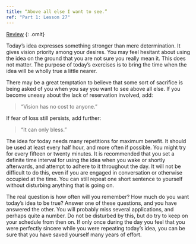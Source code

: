 ```yaml
---
title: “Above all else I want to see.”
ref: "Part 1: Lesson 27"
---
```


<a class="hide-review" href="/acim/workbook/l056/#l027">Review</a>
{: .omit}

Today’s idea expresses something stronger than mere determination. It
gives vision priority among your desires. You may feel hesitant about
using the idea on the ground that you are not sure you really mean it.
This does not matter. The purpose of today’s exercises is to bring the
time when the idea will be wholly true a little nearer.

There may be a great temptation to believe that some sort of sacrifice
is being asked of you when you say you want to see above all else. If
you become uneasy about the lack of reservation involved, add:

> “Vision has no cost to anyone.”

If fear of loss still persists, add further:

> “It can only bless.”

The idea for today needs many repetitions for maximum benefit. It should
be used at least every half hour, and more often if possible. You might
try for every fifteen or twenty minutes. It is recommended that you set
a definite time interval for using the idea when you wake or shortly
afterwards, and attempt to adhere to it throughout the day. It will not
be difficult to do this, even if you are engaged in conversation or
otherwise occupied at the time. You can still repeat one short sentence
to yourself without disturbing anything that is going on.

The real question is how often will you remember? How much do you want
today’s idea to be true? Answer one of these questions, and you have
answered the other. You will probably miss several applications, and
perhaps quite a number. Do not be disturbed by this, but do try to keep
on your schedule from then on. If only once during the day you feel that
you were perfectly sincere while you were repeating today’s idea, you
can be sure that you have saved yourself many years of effort.


